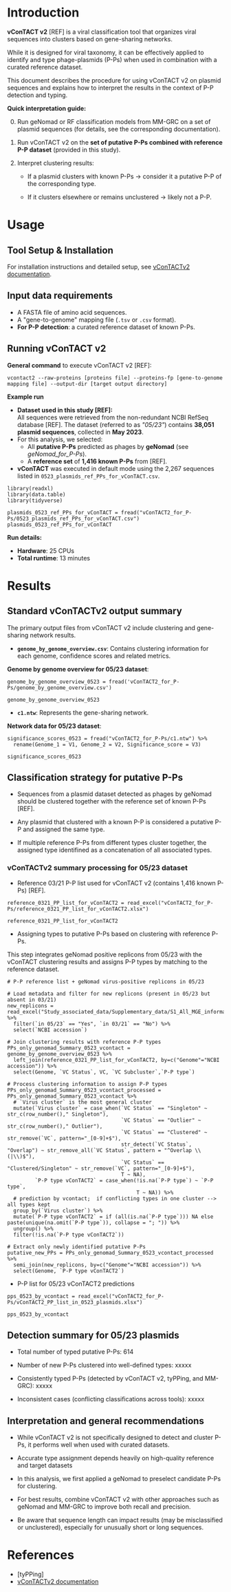 # Introduction

**vConTACT v2** [REF] is a viral classification tool that organizes viral sequences into clusters based on gene-sharing networks.

While it is designed for viral taxonomy, it can be effectively applied to identify and type phage-plasmids (P-Ps) when used in combination with a curated reference dataset.

This document describes the procedure for using vConTACT v2 on plasmid sequences and explains how to interpret the results in the context of P-P detection and typing.

**Quick interpretation guide:**

0.  Run geNomad or RF classification models from MM-GRC on a set of plasmid sequences (for details, see the corresponding documentation).

1.  Run vConTACT v2 on the **set of putative P-Ps combined with reference P-P dataset** (provided in this study).

2.  Interpret clustering results:

    -   If a plasmid clusters with known P-Ps → consider it a putative P-P of the corresponding type.

    -   If it clusters elsewhere or remains unclustered → likely not a P-P.

# Usage

## **Tool Setup & Installation**

For installation instructions and detailed setup, see [vConTACTv2 documentation](https://bitbucket.org/MAVERICLab/vcontact2/src/master/).

## Input data **requirements**

-   A FASTA file of amino acid sequences.
-   A "gene-to-genome" mapping file (`.tsv` or `.csv` format).
-   **For P-P detection**: a curated reference dataset of known P-Ps.

## **Running** vConTACT v2

**General command** to execute vConTACT v2 [REF]:

```{bash, eval = FALSE}
vcontact2 --raw-proteins [proteins file] --proteins-fp [gene-to-genome mapping file] --output-dir [target output directory]
```

**Example run**

-   **Dataset used in this study [REF]:**\
    All sequences were retrieved from the non-redundant NCBI RefSeq database [REF]. The dataset (referred to as *"05/23"*) contains **38,051 plasmid sequences**, collected in **May 2023**.
-   For this analysis, we selected:
    -   All **putative P-Ps** predicted as phages by **geNomad** (see *geNomad_for_P-Ps*).
    -   A **reference set** of **1,416 known P-Ps** from [REF].
-   **vConTACT** was executed in default mode using the 2,267 sequences listed in `0523_plasmids_ref_PPs_for_vConTACT.csv`.

```{r message=FALSE, warning=FALSE, paged.print=FALSE}
library(readxl)
library(data.table)
library(tidyverse)

plasmids_0523_ref_PPs_for_vConTACT = fread("vConTACT2_for_P-Ps/0523_plasmids_ref_PPs_for_vConTACT.csv")
plasmids_0523_ref_PPs_for_vConTACT
```

**Run details:**

-   **Hardware**: 25 CPUs
-   **Total runtime**: 13 minutes

# Results

## Standard vConTACTv2 output summary

The primary output files from vConTACT v2 include clustering and gene-sharing network results.

-   **`genome_by_genome_overview.csv`**: Contains clustering information for each genome, confidence scores and related metrics.

**Genome by genome overview for 05/23 dataset**:

```{r}
genome_by_genome_overview_0523 = fread('vConTACT2_for_P-Ps/genome_by_genome_overview.csv')

genome_by_genome_overview_0523
```

-   **`c1.ntw`**: Represents the gene-sharing network.

**Network data for 05/23 dataset**:

```{r message=FALSE, warning=FALSE}
significance_scores_0523 = fread("vConTACT2_for_P-Ps/c1.ntw") %>% 
  rename(Genome_1 = V1, Genome_2 = V2, Significance_score = V3) 

significance_scores_0523
```

## Classification strategy for putative P-Ps

-   Sequences from a plasmid dataset detected as phages by geNomad should be clustered together with the reference set of known P-Ps [REF].

-   Any plasmid that clustered with a known P-P is considered a putative P-P and assigned the same type.

-   If multiple reference P-Ps from different types cluster together, the assigned type identifined as a concatenation of all associated types.

### vConTACTv2 summary processing for 05/23 dataset

-   Reference 03/21 P-P list used for vConTACT v2 (contains 1,416 known P-Ps) [REF].

```{r}
reference_0321_PP_list_for_vConTACT2 = read_excel("vConTACT2_for_P-Ps/reference_0321_PP_list_for_vConTACT2.xlsx")

reference_0321_PP_list_for_vConTACT2
```

-   Assigning types to putative P-Ps based on clustering with reference P-Ps.

This step integrates geNomad positive replicons from 05/23 with the vConTACT clustering results and assigns P-P types by matching to the reference dataset.

```{r}
# P-P reference list + geNomad virus-positive replicons in 05/23

# Load metadata and filter for new replicons (present in 05/23 but absent in 03/21)
new_replicons = read_excel("Study_associated_data/Supplementary_data/S1_All_MGE_information_table.xlsx") %>% 
  filter(`in 05/23` == "Yes", `in 03/21` == "No") %>%
  select(`NCBI accession`)

# Join clustering results with reference P-P types
PPs_only_genomad_Summary_0523_vcontact = genome_by_genome_overview_0523 %>% 
  left_join(reference_0321_PP_list_for_vConTACT2, by=c("Genome"="NCBI accession")) %>%
  select(Genome, `VC Status`, VC, `VC Subcluster`,`P-P type`)

# Process clustering information to assign P-P types
PPs_only_genomad_Summary_0523_vcontact_processed = PPs_only_genomad_Summary_0523_vcontact %>% 
  # `Virus cluster` is the most general cluster 
  mutate(`Virus cluster` = case_when(`VC Status` == "Singleton" ~ str_c(row_number()," Singleton"), 
                                     `VC Status` == "Outlier" ~ str_c(row_number()," Outlier"),
                                     `VC Status` == "Clustered" ~ str_remove(`VC`, pattern="_[0-9]+$"), 
                                     str_detect(`VC Status`, "Overlap") ~ str_remove_all(`VC Status`, pattern = "^Overlap \\(|\\)$"), 
                                     `VC Status` == "Clustered/Singleton" ~ str_remove(`VC`, pattern="_[0-9]+$"),
                                     T ~ NA),
         `P-P type vConTACT2` = case_when(!is.na(`P-P type`) ~ `P-P type`, 
                                          T ~ NA)) %>%
  # prediction by vcontact;  if conflicting types in one cluster --> all types kept
  group_by(`Virus cluster`) %>%
  mutate(`P-P type vConTACT2` = if (all(is.na(`P-P type`))) NA else paste(unique(na.omit(`P-P type`)), collapse = "; ")) %>%
  ungroup() %>%
  filter(!is.na(`P-P type vConTACT2`)) 

# Extract only newly identified putative P-Ps
putative_new_PPs = PPs_only_genomad_Summary_0523_vcontact_processed %>%
  semi_join(new_replicons, by=c("Genome"="NCBI accession")) %>%
  select(Genome, `P-P type vConTACT2`)

```

-   P-P list for 05/23 vConTACT2 predictions

```{r}
pps_0523_by_vcontact = read_excel("vConTACT2_for_P-Ps/vConTACT2_PP_list_in_0523_plasmids.xlsx")

pps_0523_by_vcontact
```

## Detection summary for 05/23 plasmids

-   Total number of typed putative P-Ps: 614

-   Number of new P-Ps clustered into well-defined types: xxxxx

-   Consistently typed P-Ps (detected by vConTACT v2, tyPPing, and MM-GRC): xxxxx

-   Inconsistent cases (conflicting classifications across tools): xxxxx

## Interpretation and general recommendations

-   While vConTACT v2 is not specifically designed to detect and cluster P-Ps, it performs well when used with curated datasets.

-   Accurate type assignment depends heavily on high-quality reference and target datasets

-   In this analysis, we first applied a geNomad to preselect candidate P-Ps for clustering.

-   For best results, combine vConTACT v2 with other approaches such as geNomad and MM-GRC to improve both recall and precision.

-   Be aware that sequence length can impact results (may be misclassified or unclustered), especially for unusually short or long sequences.

# References

-   [tyPPing]
-   [vConTACTv2 documentation](https://bitbucket.org/MAVERICLab/vcontact2/src/master/)
